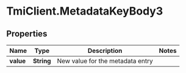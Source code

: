 # TmiClient.MetadataKeyBody3

## Properties
Name | Type | Description | Notes
------------ | ------------- | ------------- | -------------
**value** | **String** | New value for the metadata entry | 
